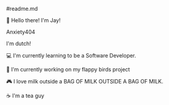 #readme.md

👋 Hello there! I'm Jay!

Anxiety404

I'm dutch!

💻 I'm currently learning to be a Software Developer.

🎯 I'm currently working on my flappy birds project

🎮 I love milk outside a BAG OF MILK OUTSIDE A BAG OF MILK.

☕ I'm a tea guy
